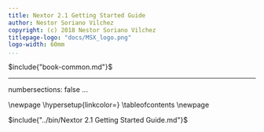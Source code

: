 ```yaml
---
title: Nextor 2.1 Getting Started Guide
author: Nestor Soriano Vilchez
copyright: (c) 2018 Nestor Soriano Vilchez
titlepage-logo: "docs/MSX_logo.png"
logo-width: 60mm
...
```


$include{"book-common.md"}$

---
numbersections: false
...

\newpage
\hypersetup{linkcolor=}
\tableofcontents
\newpage

$include{"../bin/Nextor 2.1 Getting Started Guide.md"}$
